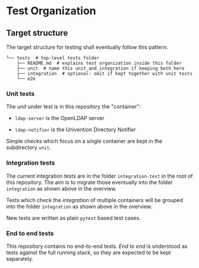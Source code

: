 # Test Organization


## Target structure

The target structure for testing shall eventually follow this pattern:

```
└── tests  # top-level tests folder
    ├── README.md  # explains test organization inside this folder
    ├── unit  # name this unit_and_integration if keeping both here
    ├── integration  # optional: omit if kept together with unit tests
    └── e2e
```

### Unit tests

The *unit* under test is in this repository the "container":

- `ldap-server` is the OpenLDAP server

- `ldap-notifier` is the Univention Directory Notifier

Simple checks which focus on a single container are kept in the subdirectory
`unit`.


### Integration tests

The current integration tests are in the folder `integration-test` in the root
of this repository. The aim is to migrate those eventually into the folder
`integration` as shown above in the overview.

Tests which check the *integration* of multiple containers will be grouped into
the folder `integration` as shown above in the overview.

New tests are written as plain `pytest` based test cases.


### End to end tests

This repository contains no end-to-end tests. *End to end* is understood as
tests against the full running stack, so they are expected to be kept
separately.
